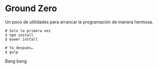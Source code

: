 # Ground Zero
Un poco de utilidades para arrancar la programación de manera hermosa.

```
# Solo la primera vez
$ npm install
$ bower install

# Ya después…
$ gulp
```

Bang bang